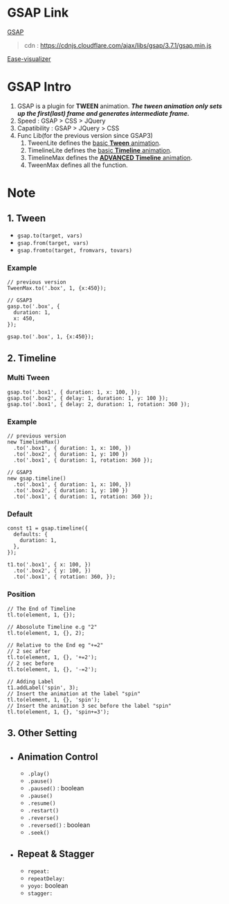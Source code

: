 # GSAP Link
[GSAP](https://greensock.com/) 

> cdn : https://cdnjs.cloudflare.com/ajax/libs/gsap/3.7.1/gsap.min.js  

[Ease-visualizer](https://greensock.com/ease-visualizer)  

# GSAP Intro
1. GSAP is a plugin for __TWEEN__ animation. ___The tween animation only sets up the first(last) frame and generates intermediate frame.___
2. Speed : GSAP > CSS > JQuery
3. Capatibility : GSAP > JQuery > CSS
4. Func Lib(for the previous version since GSAP3)
   1. TweenLite defines the <u>basic __Tween__ animation</u>.
   2. TimelineLite defines the <u>basic __Timeline__ animation</u>.
   3. TimelineMax defines the <u>__ADVANCED Timeline__ animation</u>.
   4. TweenMax defines all the function.

#  Note
##  __1. Tween__
- ```gsap.to(target, vars)```
- ```gsap.from(target, vars)```
- ```gsap.fromto(target, fromvars, tovars)```

### Example
```JS
// previous version
TweenMax.to('.box', 1, {x:450}); 

// GSAP3
gasp.to('.box', { 
  duration: 1,
  x: 450,
});

gsap.to('.box', 1, {x:450});
```

## __2. Timeline__
### Multi Tween
```JS
gsap.to('.box1', { duration: 1, x: 100, });
gsap.to('.box2', { delay: 1, duration: 1, y: 100 });
gsap.to('.box1', { delay: 2, duration: 1, rotation: 360 });
```
### Example
```JS
// previous version
new TimelineMax()
  .to('.box1', { duration: 1, x: 100, })
  .to('.box2', { duration: 1, y: 100 })
  .to('.box1', { duration: 1, rotation: 360 });

// GSAP3
new gsap.timeline()
  .to('.box1', { duration: 1, x: 100, })
  .to('.box2', { duration: 1, y: 100 })
  .to('.box1', { duration: 1, rotation: 360 });
```

### Default
```JS
const t1 = gsap.timeline({
  defaults: {
    duration: 1,
  },
});

t1.to('.box1', { x: 100, })
  .to('.box2', { y: 100, })
  .to('.box1', { rotation: 360, });

```
### Position
```JS
// The End of Timeline
tl.to(element, 1, {});  

// Abosolute Timeline e.g "2"
tl.to(element, 1, {}, 2);

// Relative to the End eg "+=2"
// 2 sec after
tl.to(element, 1, {}, '+=2');
// 2 sec before
tl.to(element, 1, {}, '-=2');

// Adding Label
t1.addLabel('spin', 3);
// Insert the animation at the label "spin"
tl.to(element, 1, {}, 'spin');
// Insert the animation 3 sec before the label "spin"
tl.to(element, 1, {}, 'spin+=3');
```

## __3. Other Setting__
- ## Animation Control
  - <code>.play()</code>
  - <code>.pause()</code>
  - <code>.paused()</code> : boolean 
  - <code>.pause()</code>
  - <code>.resume()</code>
  - <code>.restart()</code>
  - <code>.reverse()</code>
  - <code>.reversed()</code> : boolean
  - <code>.seek()</code>
- ## Repeat & Stagger
  - <code>repeat:</code>
  - <code>repeatDelay:</code>
  - <code>yoyo:</code> boolean
  - <code>stagger:</code>


